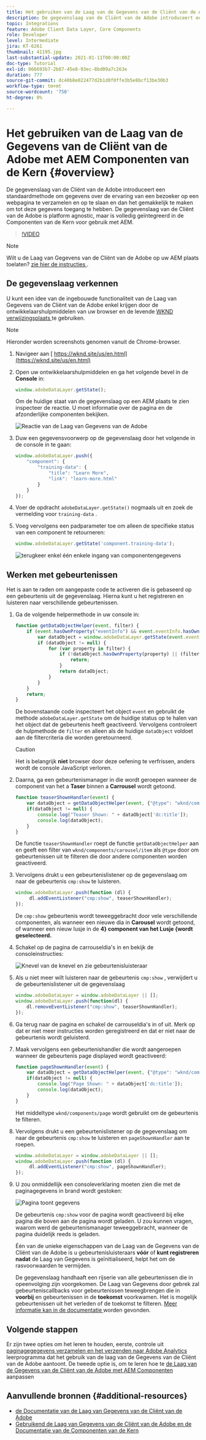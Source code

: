 ```yaml
---
title: Het gebruiken van de Laag van de Gegevens van de Cliënt van de Adobe met AEM Componenten van de Kern
description: De gegevenslaag van de Cliënt van de Adobe introduceert een standaardmethode om gegevens over de ervaring van een bezoeker op een webpagina te verzamelen en op te slaan en dan het gemakkelijk te maken om tot deze gegevens toegang te hebben. De gegevenslaag van de Cliënt van de Adobe is platform agnostic, maar is volledig geïntegreerd in de Componenten van de Kern voor gebruik met AEM.
topic: Integrations
feature: Adobe Client Data Layer, Core Components
role: Developer
level: Intermediate
jira: KT-6261
thumbnail: 41195.jpg
last-substantial-update: 2021-01-11T00:00:00Z
doc-type: Tutorial
exl-id: 066693b7-2b87-45e8-93ec-8bd09a7c263e
duration: 777
source-git-commit: dc40b8e022477d2b1d8f0ffe3b5e8bcf13be30b3
workflow-type: tm+mt
source-wordcount: '750'
ht-degree: 0%

---
```


# Het gebruiken van de Laag van de Gegevens van de Cliënt van de Adobe met AEM Componenten van de Kern {#overview}

De gegevenslaag van de Cliënt van de Adobe introduceert een standaardmethode om gegevens over de ervaring van een bezoeker op een webpagina te verzamelen en op te slaan en dan het gemakkelijk te maken om tot deze gegevens toegang te hebben. De gegevenslaag van de Cliënt van de Adobe is platform agnostic, maar is volledig geïntegreerd in de Componenten van de Kern voor gebruik met AEM.

>[!VIDEO](https://video.tv.adobe.com/v/41195?quality=12&learn=on)

>[!NOTE]
>
> Wilt u de Laag van Gegevens van de Cliënt van de Adobe op uw AEM plaats toelaten? [ zie hier de instructies ](https://experienceleague.adobe.com/docs/experience-manager-core-components/using/developing/data-layer/overview.html?lang=nl-NL#installation-activation).

## De gegevenslaag verkennen

U kunt een idee van de ingebouwde functionaliteit van de Laag van Gegevens van de Cliënt van de Adobe enkel krijgen door de ontwikkelaarshulpmiddelen van uw browser en de levende [ WKND verwijzingsplaats ](https://wknd.site/us/en.html) te gebruiken.

>[!NOTE]
>
> Hieronder worden screenshots genomen vanuit de Chrome-browser.

1. Navigeer aan [ https://wknd.site/us/en.html](https://wknd.site/us/en.html)
1. Open uw ontwikkelaarshulpmiddelen en ga het volgende bevel in de **Console** in:

   ```js
   window.adobeDataLayer.getState();
   ```

   Om de huidige staat van de gegevenslaag op een AEM plaats te zien inspecteer de reactie. U moet informatie over de pagina en de afzonderlijke componenten bekijken.

   ![ Reactie van de Laag van Gegevens van de Adobe ](assets/data-layer-state-response.png)

1. Duw een gegevensvoorwerp op de gegevenslaag door het volgende in de console in te gaan:

   ```js
   window.adobeDataLayer.push({
       "component": {
           "training-data": {
               "title": "Learn More",
               "link": "learn-more.html"
           }
       }
   });
   ```

1. Voer de opdracht `adobeDataLayer.getState()` nogmaals uit en zoek de vermelding voor `training-data` .
1. Voeg vervolgens een padparameter toe om alleen de specifieke status van een component te retourneren:

   ```js
   window.adobeDataLayer.getState('component.training-data');
   ```

   ![ terugkeer enkel één enkele ingang van componentengegevens ](assets/return-just-single-component.png)

## Werken met gebeurtenissen

Het is aan te raden om aangepaste code te activeren die is gebaseerd op een gebeurtenis uit de gegevenslaag. Hierna kunt u het registreren en luisteren naar verschillende gebeurtenissen.

1. Ga de volgende helpermethode in uw console in:

   ```js
   function getDataObjectHelper(event, filter) {
       if (event.hasOwnProperty("eventInfo") && event.eventInfo.hasOwnProperty("path")) {
           var dataObject = window.adobeDataLayer.getState(event.eventInfo.path);
           if (dataObject != null) {
               for (var property in filter) {
                   if (!dataObject.hasOwnProperty(property) || (filter[property] !== null && filter[property] !== dataObject[property])) {
                       return;
                   }
                   return dataObject;
               }
           }
       }
       return;
   }
   ```

   De bovenstaande code inspecteert het object `event` en gebruikt de methode `adobeDataLayer.getState` om de huidige status op te halen van het object dat de gebeurtenis heeft geactiveerd. Vervolgens controleert de hulpmethode de `filter` en alleen als de huidige `dataObject` voldoet aan de filtercriteria die worden geretourneerd.

   >[!CAUTION]
   >
   > Het is belangrijk **niet** browser door deze oefening te verfrissen, anders wordt de console JavaScript verloren.

1. Daarna, ga een gebeurtenismanager in die wordt geroepen wanneer de component van het a **Taser** binnen a **Carrousel** wordt getoond.

   ```js
   function teaserShownHandler(event) {
       var dataObject = getDataObjectHelper(event, {"@type": "wknd/components/carousel/item"});
       if(dataObject != null) {
           console.log("Teaser Shown: " + dataObject['dc:title']);
           console.log(dataObject);
       }
   }
   ```

   De functie `teaserShownHandler` roept de functie `getDataObjectHelper` aan en geeft een filter van `wknd/components/carousel/item` als `@type` door om gebeurtenissen uit te filteren die door andere componenten worden geactiveerd.

1. Vervolgens drukt u een gebeurtenislistener op de gegevenslaag om naar de gebeurtenis `cmp:show` te luisteren.

   ```js
   window.adobeDataLayer.push(function (dl) {
        dl.addEventListener("cmp:show", teaserShownHandler);
   });
   ```

   De `cmp:show` gebeurtenis wordt teweeggebracht door vele verschillende componenten, als wanneer een nieuwe dia in **Carousel** wordt getoond, of wanneer een nieuw lusje in de **4&rbrace; component van het Lusje &lbrace;wordt geselecteerd.**

1. Schakel op de pagina de carrouseldia&#39;s in en bekijk de consoleinstructies:

   ![ Knevel van de knevel en zie gebeurtenisluisteraar ](assets/teaser-console-slides.png)

1. Als u niet meer wilt luisteren naar de gebeurtenis `cmp:show` , verwijdert u de gebeurtenislistener uit de gegevenslaag

   ```js
   window.adobeDataLayer = window.adobeDataLayer || [];
   window.adobeDataLayer.push(function(dl) {
       dl.removeEventListener("cmp:show", teaserShownHandler);
   });
   ```

1. Ga terug naar de pagina en schakel de carrouseldia&#39;s in of uit. Merk op dat er niet meer instructies worden geregistreerd en dat er niet naar de gebeurtenis wordt geluisterd.

1. Maak vervolgens een gebeurtenishandler die wordt aangeroepen wanneer de gebeurtenis page displayed wordt geactiveerd:

   ```js
   function pageShownHandler(event) {
       var dataObject = getDataObjectHelper(event, {"@type": "wknd/components/page"});
       if(dataObject != null) {
           console.log("Page Shown: " + dataObject['dc:title']);
           console.log(dataObject);
       }
   }
   ```

   Het middeltype `wknd/components/page` wordt gebruikt om de gebeurtenis te filteren.

1. Vervolgens drukt u een gebeurtenislistener op de gegevenslaag om naar de gebeurtenis `cmp:show` te luisteren en `pageShownHandler` aan te roepen.

   ```js
   window.adobeDataLayer = window.adobeDataLayer || [];
   window.adobeDataLayer.push(function (dl) {
        dl.addEventListener("cmp:show", pageShownHandler);
   });
   ```

1. U zou onmiddellijk een consoleverklaring moeten zien die met de paginagegevens in brand wordt gestoken:

   ![ Pagina toont gegevens ](assets/page-show-console-data.png)

   De gebeurtenis `cmp:show` voor de pagina wordt geactiveerd bij elke pagina die boven aan de pagina wordt geladen. U zou kunnen vragen, waarom werd de gebeurtenismanager teweeggebracht, wanneer de pagina duidelijk reeds is geladen.

   Één van de unieke eigenschappen van de Laag van de Gegevens van de Cliënt van de Adobe is u gebeurtenisluisteraars **vóór** of **kunt registreren nadat** de Laag van Gegevens is geïnitialiseerd, helpt het om de rasvoorwaarden te vermijden.

   De gegevenslaag handhaaft een rijserie van alle gebeurtenissen die in opeenvolging zijn voorgekomen. De Laag van Gegevens door gebrek zal gebeurteniscallbacks voor gebeurtenissen teweegbrengen die in **voorbij** en gebeurtenissen in de **toekomst** voorkwamen. Het is mogelijk gebeurtenissen uit het verleden of de toekomst te filteren. [ Meer informatie kan in de documentatie ](https://github.com/adobe/adobe-client-data-layer/wiki#addeventlistener) worden gevonden.


## Volgende stappen

Er zijn twee opties om het leren te houden, eerste, controle uit [ paginagegegevens verzamelen en het verzenden naar Adobe Analytics ](../analytics/collect-data-analytics.md) leerprogramma dat het gebruik van de laag van de Gegevens van de Cliënt van de Adobe aantoont. De tweede optie is, om te leren hoe te [ de Laag van de Gegevens van de Cliënt van de Adobe met AEM Componenten ](./data-layer-customize.md) aanpassen


## Aanvullende bronnen {#additional-resources}

* [ de Documentatie van de Laag van Gegevens van de Cliënt van de Adobe ](https://github.com/adobe/adobe-client-data-layer/wiki)
* [ Gebruikend de Laag van Gegevens van de Cliënt van de Adobe en de Documentatie van de Componenten van de Kern ](https://experienceleague.adobe.com/docs/experience-manager-core-components/using/developing/data-layer/overview.html?lang=nl-NL)
